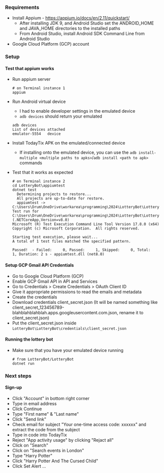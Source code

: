 ### Requirements

* Install Appium - https://appium.io/docs/en/2.11/quickstart/
    * After installing JDK 9, and Android Studio set the ANDROID_HOME and JAVA_HOME directories to the installed paths
    * From Android Studio, install Android SDK Command Line from Android Studio
* Google Cloud Platform (GCP) account


### Setup

#### Test that appium works

* Run appium server

    ```
    # on Terminal instance 1
    appium
    ```

* Run Android virtual device
    * I had to enable developer settings in the emulated device
    * `adb devices` should return your emulated

    ```
    adb devices
    List of devices attached
    emulator-5554   device
    ```

* Install TodayTix APK on the emulated/connected device
    * If installing onto the emulated device, you can use the `adb install-multiple <multiple paths to apks>`/`adb install <path to apk>` commands

* Test that it works as expected

    ```
    # on Terminal instance 2
    cd LotteryBot\appiumtest
    dotnet test
      Determining projects to restore...
      All projects are up-to-date for restore.
      appiumtest -> C:\Users\Drum\OneDrive\workarea\programming\2024\LotteryBot\LotteryBot\appiumtest\bin\Debug\net8.0\appiumtest.dll
    Test run for C:\Users\Drum\OneDrive\workarea\programming\2024\LotteryBot\LotteryBot\appiumtest\bin\Debug\net8.0\appiumtest.dll (.NETCoreApp,Version=v8.0)
    Microsoft (R) Test Execution Command Line Tool Version 17.8.0 (x64)
    Copyright (c) Microsoft Corporation.  All rights reserved.

    Starting test execution, please wait...
    A total of 1 test files matched the specified pattern.

    Passed!  - Failed:     0, Passed:     1, Skipped:     0, Total:     1, Duration: 2 s - appiumtest.dll (net8.0)
    ```


#### Setup GCP Gmail API Credentials

* Go to Google Cloud Platform (GCP)
* Enable GCP Gmail API in API and Services
* Go to Credentials > Create Credentials > OAuth Client ID
* Give it appropriate permissions to read the emails and metadata
* Create the credentials
* Download credentials client_secret.json (It will be named something like client_secret_123456789-blahblahblahblah.apps.googleusercontent.com.json, rename it to client_secret.json)
* Put the client_secret.json inside `LotteryBot\LotteryBot\credentials\client_secret.json`



#### Running the lottery bot

* Make sure that you have your emulated device running
    ```
    # from LotteryBot/LotteryBot
    dotnet run
    ```

### Next steps

#### Sign-up
* Click "Account" in bottom right corner
* Type in email address
* Click Continue
* Type "First name" & "Last name"
* Click "Send link"
* Check email for subject "Your one-time access code: xxxxxx" and extract the code from the subject
* Type in code into TodayTix
* Reject "App activity usage" by clicking "Rejact all"
* Click on "Search"
* Click on "Search events in London"
* Type "Harry Potter"
* Click "Harry Potter And The Cursed Child"
* Click Set Alert
...
